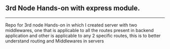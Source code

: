 ## 3rd Node Hands-on with express module.

---

Repo for 3rd node Hands-on in which I created server with two middlewares, one that is applicable to all the routes present in backend application and other is applicable to any 2 specific routes, this is to better understand routing and Middlewares in servers
